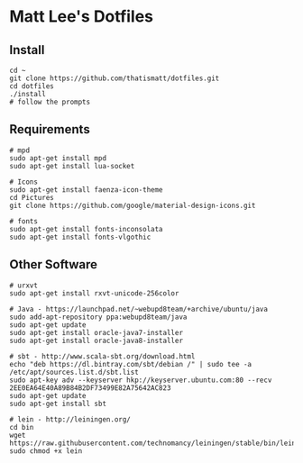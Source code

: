 # Matt Lee's Dotfiles

## Install

    cd ~
    git clone https://github.com/thatismatt/dotfiles.git
    cd dotfiles
    ./install
    # follow the prompts

## Requirements

    # mpd
    sudo apt-get install mpd
    sudo apt-get install lua-socket

    # Icons
    sudo apt-get install faenza-icon-theme
    cd Pictures
    git clone https://github.com/google/material-design-icons.git

    # fonts
    sudo apt-get install fonts-inconsolata
    sudo apt-get install fonts-vlgothic

## Other Software

    # urxvt
    sudo apt-get install rxvt-unicode-256color

    # Java - https://launchpad.net/~webupd8team/+archive/ubuntu/java
    sudo add-apt-repository ppa:webupd8team/java
    sudo apt-get update
    sudo apt-get install oracle-java7-installer
    sudo apt-get install oracle-java8-installer

    # sbt - http://www.scala-sbt.org/download.html
    echo "deb https://dl.bintray.com/sbt/debian /" | sudo tee -a /etc/apt/sources.list.d/sbt.list
    sudo apt-key adv --keyserver hkp://keyserver.ubuntu.com:80 --recv 2EE0EA64E40A89B84B2DF73499E82A75642AC823
    sudo apt-get update
    sudo apt-get install sbt

    # lein - http://leiningen.org/
    cd bin
    wget https://raw.githubusercontent.com/technomancy/leiningen/stable/bin/lein
    sudo chmod +x lein

